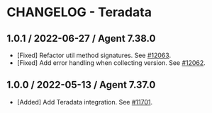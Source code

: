 # CHANGELOG - Teradata

## 1.0.1 / 2022-06-27 / Agent 7.38.0

* [Fixed] Refactor util method signatures. See [#12063](https://github.com/DataDog/integrations-core/pull/12063).
* [Fixed] Add error handling when collecting version. See [#12062](https://github.com/DataDog/integrations-core/pull/12062).

## 1.0.0 / 2022-05-13 / Agent 7.37.0

* [Added] Add Teradata integration. See [#11701](https://github.com/DataDog/integrations-core/pull/11701).
